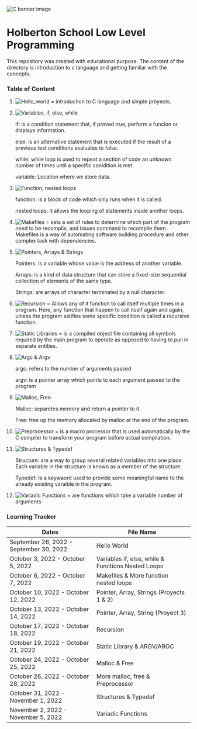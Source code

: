 ![C banner image](https://media.geeksforgeeks.org/wp-content/cdn-uploads/Clanguage-1024x341.png)
# Holberton School Low Level Programming
This repository was created with educational purpose. The content of the directory is introduction to c language and getting familiar with the concepts. 

### Table of Content 

1. ![Hello_world](https://github.com/Lizz3108/holbertonschool-low_level_programming/tree/master/hello_world) = introduction to C language and simple proyects.

2. ![Variables, if, else, while](https://github.com/Lizz3108/holbertonschool-low_level_programming/tree/master/variables_if_else_while)

     if: is a condition statement that, if proved true, perform a funcion or displays information.
     
     else: is an alternative statement that is executed if the result of a previous test conditions evaluates to false.
     
     while: while loop is used to repeat a section of code an unknown number of times until a specific conidition is met.
     
     variable: Location where we store data.

3. ![Function, nested loops](https://github.com/Lizz3108/holbertonschool-low_level_programming/tree/master/functions_nested_loops)

    function: is a block of code which only runs when it is called.
    
    nested loops: It allows the looping of statements inside another loops.

4. ![Makefiles](https://github.com/Lizz3108/holbertonschool-low_level_programming/tree/master/makefiles) = sets a set of rules to determine which part of the program need to be recompile, and issues command to recompile them. Makefiles is a way of automating software building procedure and other complex task with dependencies. 

5. ![Pointers, Arrays & Strings](https://github.com/Lizz3108/holbertonschool-low_level_programming/tree/master/pointers_arrays_strings)

     Pointers: is a variable whose value is the address of another variable.
     
     Arrays: is a kind of data structure that can store a fixed-size sequential collection of elements of the same type.
     
     Strings: are arrays of character terminated by a null character.
     
 6. ![Recursion](https://github.com/Lizz3108/holbertonschool-low_level_programming/tree/master/recursion) = Allows any of it function to call itself multiple times in a program. Here, any function that happen to call itself again and again, unless the program satifies some specific condition is called a recursive function.
 
 7. ![Static Libraries](https://github.com/Lizz3108/holbertonschool-low_level_programming/tree/master/static_libraries) = is a compiled object file containing all symbols required by the main program to operate as opposed to having to pull in separate entities.
 
 8. ![Argc & Argv](https://github.com/Lizz3108/holbertonschool-low_level_programming/tree/master/argc_argv)
 
     argc: refers to the number of arguments passed
     
     argv: is a pointer array which points to each argument passed to the program
     
 9.  ![Malloc, Free](https://github.com/Lizz3108/holbertonschool-low_level_programming/tree/master/malloc_free)
 
     Malloc: separetes memory and return a pointer to it.
     
     Free: free up the memory allocated by malloc at the end of the program.
 
 10. ![Preprocessor](https://github.com/Lizz3108/holbertonschool-low_level_programming/tree/master/preprocessor) = is a macro processor that is used automatically by the C compiler to transform your program before actual compilation.

11. ![Structures & Typedef](https://github.com/Lizz3108/holbertonschool-low_level_programming/tree/master/structures_typedef)

     Structure: are a way to group several related variables into one place. Each variable in the structure is known as a member of the structure.
     
     Typedef: Is a keywaord used to provide some meaningful name to the already existing varaible in the program.

12. ![Variadic Functions](https://github.com/Lizz3108/holbertonschool-low_level_programming/tree/master/variadic_functions) = are functions which take a variable number of arguments.

### Learning Tracker
| Dates                                   | File Name                                          |
|-----------------------------------------|----------------------------------------------------|
| September 26, 2022 - September 30, 2022 | Hello World                                        |
| October 3, 2022 - October 5, 2022       | Variables if, else, while & Functions Nested Loops |
| October 6, 2022 - October 7, 2022       | Makefiles & More function nested loops             |
| October 10, 2022 - October 12, 2022     | Pointer, Array, Strings (Proyects 1 & 2)           |
| October 13, 2022 - October 14, 2022     | Pointer, Array, String (Proyect 3)                 |
| October 17, 2022 - October 18, 2022     | Recursion                                          |
| October 19, 2022 - October 21, 2022     | Static Library & ARGV/ARGC                         |
| October 24, 2022 - October 25, 2022     | Malloc & Free                                      |
| October 26, 2022 - October 28, 2022     | More malloc, free & Preprocessor                   |
| October 31, 2022 - November 1, 2022     | Structures & Typedef                               |
| November 2, 2022 - November 5, 2022     | Variadic Functions                                 |

